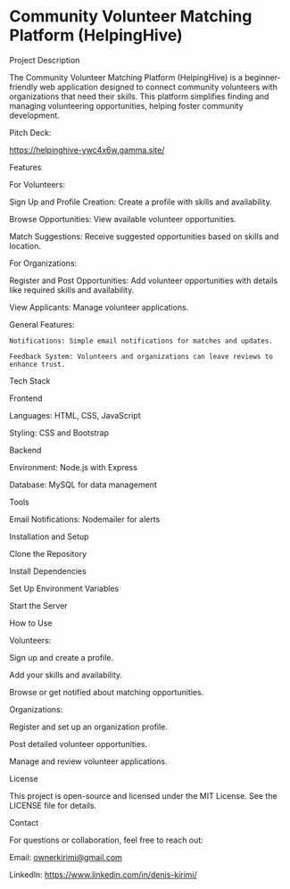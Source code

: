 # Community Volunteer Matching Platform (HelpingHive)

Project Description

The Community Volunteer Matching Platform (HelpingHive) is a beginner-friendly web application designed to connect community volunteers with organizations that need their skills. This platform simplifies finding and managing volunteering opportunities, helping foster community development.

Pitch Deck:

 https://helpinghive-ywc4x6w.gamma.site/

Features

For Volunteers:

   Sign Up and Profile Creation: Create a profile with skills and availability.
   
   Browse Opportunities: View available volunteer opportunities.
   
   Match Suggestions: Receive suggested opportunities based on skills and location.

For Organizations:

   Register and Post Opportunities: Add volunteer opportunities with details like required skills and availability.
   
   View Applicants: Manage volunteer applications.
   
General Features:

    Notifications: Simple email notifications for matches and updates.
    
    Feedback System: Volunteers and organizations can leave reviews to enhance trust.


Tech Stack

Frontend

   Languages: HTML, CSS, JavaScript
   
   Styling: CSS and Bootstrap
   
Backend

   Environment: Node.js with Express
   
   Database: MySQL for data management
   
Tools

   Email Notifications: Nodemailer for alerts

Installation and Setup

   Clone the Repository
   
   Install Dependencies
   
   Set Up Environment Variables
   
   Start the Server

How to Use

Volunteers:

   Sign up and create a profile.
   
   Add your skills and availability.
   
   Browse or get notified about matching opportunities.
   
Organizations:

   Register and set up an organization profile.
   
   Post detailed volunteer opportunities.
   
   Manage and review volunteer applications.

License

This project is open-source and licensed under the MIT License. See the LICENSE file for details.

Contact

For questions or collaboration, feel free to reach out:

  Email: ownerkirimi@gmail.com
  
  Linkedln: https://www.linkedin.com/in/denis-kirimi/



